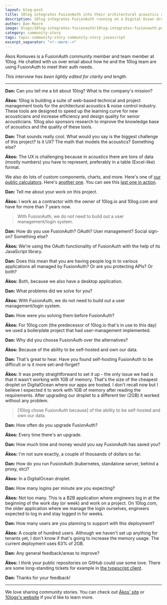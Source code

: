 ```yaml
---
layout: blog-post
title: 10log integrates FusionAuth into their architectural acoustics applications
description: 10log integrates FusionAuth running on a Digital Ocean droplet into their architectural acoustics web and desktop applications
author: Dan Moore
image: blogs/10log-integrates-fusionauth/10log-integrates-fusionauth.png
category: community-story
tags: topic-community-story community-story javascript
excerpt_separator: "<!--more-->"
---
```


Ákos Komuves is a FusionAuth community member and team member at 10log. He chatted with us over email about how he and the 10log team are using FusionAuth to meet their auth needs. 

<!--more-->

*This interview has been lightly edited for clarity and length.*

-------

**Dan:** Can you tell me a bit about 10log? What is the company's mission?

**Ákos:** 10log is building a suite of web-based technical and project management tools for the architectural acoustics & noise control industry. These tools are designed to speed up the learning curve for new acousticians and increase efficiency and design quality for senior acousticians. 10log also sponsors research to improve the knowledge base of acoustics and the quality of these tools.

**Dan:** That sounds really cool. What would you say is the biggest challenge of this project? Is it UX? The math that models the acoustics? Something else?

**Ákos:** The UX is challenging because in acoustics there are tons of data (mostly numbers) you have to represent, preferably in a table (Excel-like) format.

We also do lots of custom components, charts, and more. Here's one of [our public calculators](https://www.10log.com/public/rt). Here's [another one](https://www.10log.com/public/raytracer). You can see this [last one in action](https://www.youtube.com/watch?v=cBA91hA2NEw).

**Dan:** Tell me about your work on this project.

**Ákos:** I work as a contractor with the owner of 10log.io and 10log.com and have for more than 7 years now.

> With FusionAuth, we do not need to build out a user management/login system. 

**Dan:** How do you use FusionAuth? OAuth? User management? Social sign-on? Something else?

**Ákos:**  We're using the OAuth functionality of FusionAuth with the help of its JavaScript library.

**Dan:** Does this mean that you are having people log in to various applications all managed by FusionAuth? Or are you protecting APIs? Or both? 

**Ákos:** Both, because we also have a desktop application.

**Dan:** What problems did we solve for you?

**Ákos:** With FusionAuth, we do not need to build out a user management/login system. 

**Dan:** How were you solving them before FusionAuth?

**Ákos:** For 10log.com (the predecessor of 10log.io that's in use to this day) we used a boilerplate project that had user-management implemented. 

**Dan:** Why did you choose FusionAuth over the alternatives?

**Ákos:** Because of the ability to be self-hosted and own our data.

**Dan:** That's great to hear. Have you found self-hosting FusionAuth to be difficult or is it more set-and-forget?

**Ákos:** It was pretty straightforward to set it up - the only issue we had is that it wasn't working with 1GB of memory. That's the size of the cheapest droplet on DigitalOcean where our apps are hosted.
I don't recall now but I believe I expected it to work with 1GB of memory after reading the requirements. After upgrading our droplet to a different tier (2GB) it worked without any problem. 

> [10log chose FusionAuth because] of the ability to be self-hosted and own our data.

**Dan:** How often do you upgrade FusionAuth?

**Ákos:** Every time there's an upgrade. 

**Dan:** How much time and money would you say FusionAuth has saved you?

**Ákos:** I'm not sure exactly, a couple of thousands of dollars so far.

**Dan:** How do you run FusionAuth (kubernetes, standalone server, behind a proxy, etc)?

**Ákos:** In a DigitalOcean droplet.

**Dan:** How many logins per minute are you expecting?

**Ákos:** Not too many. This is a B2B application where engineers log in at the beginning of the work day (or week) and work on a project. On 10log.com, the older application where we manage the login ourselves, engineers expected to log in and stay logged in for weeks.

**Dan:** How many users are you planning to support with this deployment?

**Ákos:** A couple of hundred users. Although we haven't set up anything for tenants yet, I don't know if that's going to increase the memory usage. The current deployment uses 63% of 2GB.

**Dan:** Any general feedback/areas to improve?

**Ákos:** I think your public repositories on GitHub could use some love. There are some long-standing tickets for example in [the typescript client](https://github.com/FusionAuth/fusionauth-typescript-client).

**Dan:** Thanks for your feedback!

-------

We love sharing community stories. You can check out [Ákos' site](http://akoskm.com/) or [10logs's website](https://10log.io/) if you'd like to learn more. 
